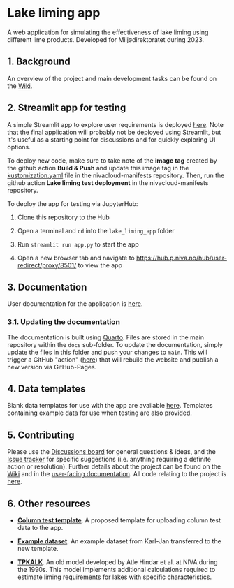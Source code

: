# Lake liming app

A web application for simulating the effectiveness of lake liming using different lime products. Developed for Miljødirektoratet during 2023.

## 1. Background

An overview of the project and main development tasks can be found on the [Wiki](https://github.com/NIVANorge/lake_liming_app/wiki).

## 2. Streamlit app for testing

A simple Streamlit app to explore user requirements is deployed [here](https://lake-liming.t.niva.no/). Note that the final application will probably not be deployed using Streamlit, but it's useful as a starting point for discussions and for quickly exploring UI options.

To deploy new code, make sure to take note of the **image tag** created by the github action **Build & Push** and update this image tag in the [kustomization.yaml](https://github.com/NIVANorge/nivacloud-manifests/blob/59494ea5716753abef9ffe9d8cc5d8ef2a5db4c8/workloads/lake-liming-app/base/kustomization.yaml#L9) file in the nivacloud-manifests repository. Then, run the github action **Lake liming test deployment** in the nivacloud-manifests repository.

To deploy the app for testing via JupyterHub:

1.  Clone this repository to the Hub

2.  Open a terminal and `cd` into the `lake_liming_app` folder

3.  Run `streamlit run app.py` to start the app

4.  Open a new browser tab and navigate to https://hub.p.niva.no/hub/user-redirect/proxy/8501/ to view the app

## 3. Documentation

User documentation for the application is [here](https://nivanorge.github.io/lake_liming_app/).

### 3.1. Updating the documentation

The documentation is built using [Quarto](https://quarto.org/). Files are stored in the main repository within the `docs` sub-folder. To update the documentation, simply update the files in this folder and push your changes to `main`. This will trigger a GitHub "action" ([here](https://github.com/NIVANorge/lake_liming_app/blob/main/.github/workflows/quarto-publish.yml)) that will rebuild the website and publish a new version via GitHub-Pages.

## 4. Data templates

Blank data templates for use with the app are available [here](https://github.com/NIVANorge/lake_liming_app/tree/main/data). Templates containing example data for use when testing are also provided.

## 5. Contributing

Please use the [Discussions board](https://github.com/NIVANorge/lake_liming_app/discussions) for general questions & ideas, and the [Issue tracker](https://github.com/NIVANorge/lake_liming_app/issues) for specific suggestions (i.e. anything requiring a definite action or resolution). Further details about the project can be found on the [Wiki](https://github.com/NIVANorge/lake_liming_app/wiki) and in the [user-facing documentation](https://nivanorge.github.io/lake_liming_app/). All code relating to the project is [here](https://github.com/NIVANorge/lake_liming_app).

## 6. Other resources

- **[Column test template](./data/liming_app_data_template_v1-0.xlsx)**. A proposed template for uploading column test data to the app.

- **[Example dataset](./data/liming_app_test_data.xlsx)**. An example dataset from Karl-Jan transferred to the new template.

- **[TPKALK](https://niva.brage.unit.no/niva-xmlui/handle/11250/208709)**. An old model developed by Atle Hindar et al. at NIVA during the 1990s. This model implements additional calculations required to estimate liming requirements for lakes with specific characteristics.
